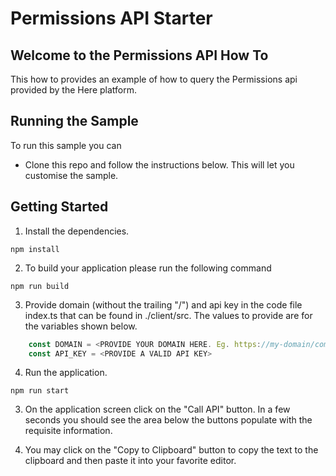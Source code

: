 
# Permissions API Starter

## Welcome to the Permissions API How To

This how to provides an example of how to query the Permissions api provided by the Here platform.

## Running the Sample

To run this sample you can

- Clone this repo and follow the instructions below. This will let you customise the sample.

## Getting Started

1. Install the dependencies.

```shell
npm install
```

2. To build your application please run the following command

```shell
npm run build
```

3. Provide domain (without the trailing "/") and api key in the code file index.ts that can be found in ./client/src. The values to provide are for the variables shown below.

```js
    const DOMAIN = <PROVIDE YOUR DOMAIN HERE. Eg. https://my-domain/com>
    const API_KEY = <PROVIDE A VALID API KEY>
```

4. Run the application.

```shell
npm run start
```

3. On the application screen click on the "Call API" button. In a few seconds you should see the area below the buttons populate with the requisite information.

4. You may click on the "Copy to Clipboard" button to copy the text to the clipboard and then paste it into your favorite editor.
